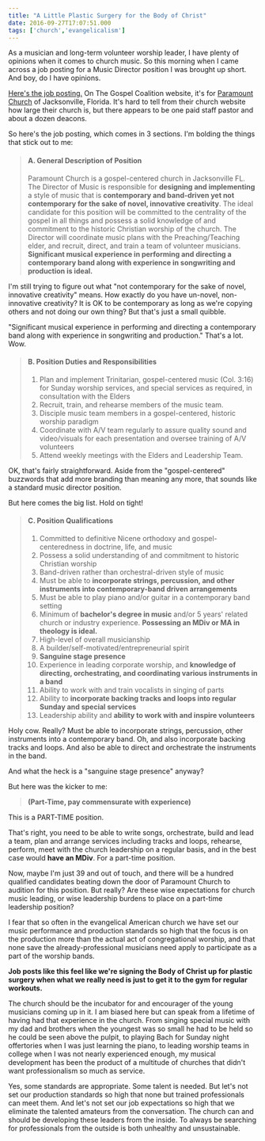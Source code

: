 ```yaml
---
title: "A Little Plastic Surgery for the Body of Christ"
date: 2016-09-27T17:07:51.000
tags: ['church','evangelicalism']
---
```


As a musician and long-term volunteer worship leader, I have plenty of opinions when it comes to church music. So this morning when I came across a job posting for a Music Director position I was brought up short. And boy, do I have opinions.

[Here's the job posting.](http://jobs.thegospelcoalition.org/music-director/2323) On The Gospel Coalition website, it's for [Paramount Church](http://paramountchurch.com/) of Jacksonville, Florida. It's hard to tell from their church website how large their church is, but there appears to be one paid staff pastor and about a dozen deacons.

So here's the job posting, which comes in 3 sections. I'm bolding the things that stick out to me:

> #### A. General Description of Position
> 
> Paramount Church is a gospel-centered church in Jacksonville FL. The Director of Music is responsible for **designing and implementing** a style of music that is **contemporary and band-driven yet not contemporary for the sake of novel, innovative creativity**. The ideal candidate for this position will be committed to the centrality of the gospel in all things and possess a solid knowledge of and commitment to the historic Christian worship of the church. The Director will coordinate music plans with the Preaching/Teaching elder, and recruit, direct, and train a team of volunteer musicians. **Significant musical experience in performing and directing a contemporary band along with experience in songwriting and production is ideal.**

I'm still trying to figure out what "not contemporary for the sake of novel, innovative creativity" means. How exactly do you have un-novel, non-innovative creativity? It is OK to be contemporary as long as we're copying others and not doing our own thing? But that's just a small quibble.

"Significant musical experience in performing and directing a contemporary band along with experience in songwriting and production." That's a lot. Wow.

> #### B. Position Duties and Responsibilities
> 
> 1. Plan and implement Trinitarian, gospel-centered music (Col. 3:16) for Sunday worship services, and special services as required, in consultation with the Elders
> 2. Recruit, train, and rehearse members of the music team.
> 3. Disciple music team members in a gospel-centered, historic worship paradigm
> 4. Coordinate with A/V team regularly to assure quality sound and video/visuals for each presentation and oversee training of A/V volunteers
> 5. Attend weekly meetings with the Elders and Leadership Team.

OK, that's fairly straightforward. Aside from the "gospel-centered" buzzwords that add more branding than meaning any more, that sounds like a standard music director position.

But here comes the big list. Hold on tight!

> #### C. Position Qualifications
> 
> 1. Committed to definitive Nicene orthodoxy and gospel-centeredness in doctrine, life, and music
> 2. Possess a solid understanding of and commitment to historic Christian worship
> 3. Band-driven rather than orchestral-driven style of music
> 4. Must be able to **incorporate strings, percussion, and other instruments into contemporary-band driven arrangements**
> 5. Must be able to play piano and/or guitar in a contemporary band setting
> 6. Minimum of **bachelor's degree in music** and/or 5 years' related church or industry experience. **Possessing an MDiv or MA in theology is ideal.**
> 7. High-level of overall musicianship
> 8. A builder/self-motivated/entrepreneurial spirit
> 9. **Sanguine stage presence**
> 10. Experience in leading corporate worship, and **knowledge of directing, orchestrating, and coordinating various instruments in a band**
> 11. Ability to work with and train vocalists in singing of parts
> 12. Ability to **incorporate backing tracks and loops into regular Sunday and special services**
> 13. Leadership ability and **ability to work with and inspire volunteers**

Holy cow. Really? Must be able to incorporate strings, percussion, other instruments into a contemporary band. Oh, and also incorporate backing tracks and loops. And also be able to direct and orchestrate the instruments in the band.

And what the heck is a "sanguine stage presence" anyway?

But here was the kicker to me:

> **(Part-Time, pay commensurate with experience)**

This is a PART-TIME position.

That's right, you need to be able to write songs, orchestrate, build and lead a team, plan and arrange services including tracks and loops, rehearse, perform, meet with the church leadership on a regular basis, and in the best case would **have an MDiv**. For a part-time position.

Now, maybe I'm just 39 and out of touch, and there will be a hundred qualified candidates beating down the door of Paramount Church to audition for this position. But really? Are these wise expectations for church music leading, or wise leadership burdens to place on a part-time leadership position?

I fear that so often in the evangelical American church we have set our music performance and production standards so high that the focus is on the production more than the actual act of congregational worship, and that none save the already-professional musicians need apply to participate as a part of the worship bands.

**Job posts like this feel like we're signing the Body of Christ up for plastic surgery when what we really need is just to get it to the gym for regular workouts.**

The church should be the incubator for and encourager of the young musicians coming up in it. I am biased here but can speak from a lifetime of having had that experience in the church. From singing special music with my dad and brothers when the youngest was so small he had to be held so he could be seen above the pulpit, to playing Bach for Sunday night offertories when I was just learning the piano, to leading worship teams in college when I was not nearly experienced enough, my musical development has been the product of a multitude of churches that didn't want professionalism so much as service.

Yes, some standards are appropriate. Some talent is needed. But let's not set our production standards so high that none but trained professionals can meet them. And let's not set our job expectations so high that we eliminate the talented amateurs from the conversation. The church can and should be developing these leaders from the inside. To always be searching for professionals from the outside is both unhealthy and unsustainable.
